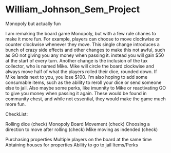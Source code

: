 # William_Johnson_Sem_Project
Monopoly but actually fun

I am remaking the board game Monopoly, but with a few rule chanes to make it more fun. For example, players can choose to move clockwise or counter clockwise whenever they move. This single change introduces a bunch of crazy side effects and other changes to make this not awful, such as GO not giving you any money when passing it. instead you will gain $50 at the start of every turn. Another change is the inclusion of the tax collector, who is named Mike. Mike will circle the board clockwise and always move half of what the players rolled their dice, rounded down. If Mike lands next to you, you lose $100. I'm also hoping to add some consumable items, such as the ability to reroll your dice or send someone else to jail. Also maybe some perks, like imunnity to Mike or reactivating GO to give you money when passing it again. These would be found in community chest, and while not essential, they would make the game much more fun.

CheckList:

Rolling dice (check)
Monopoly Board Movement (check)
Choosing a direction to move after rolling (check)
Mike moving as indended (check)

Purchasing properties
Multiple players on the board at the same time
Abtaining houses for properties
Ability to go to jail
Items/Perks


